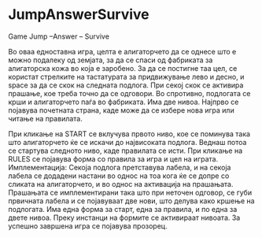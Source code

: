 # JumpAnswerSurvive
Game
Jump –Answer – Survive

Во оваа едноставна игра, целта е алигаторчето да се однесе што е можно подалеку од земјата, за да се спаси од фабриката за алигаторска кожа во која е заробено. За да се постигне таа цел, се користат стрелките на тастатурата за придвижување лево и десно, и space за да се скок на следната подлога. При секој скок се активира прашање, кое треба точно да се одговори. Во спротивно, подлогата се крши и алигаторчето паѓа во фабриката. Има две нивоа. Најпрво се појавува почетната страна, каде може да се избере нова игра или читање на правилата.

При кликање на START се вклучува првото ниво, кое се поминува така што алигаторчето ќе се искачи до највисоката подлога. Веднаш потоа се стартува следното ниво, каде правилата се исти. При кликање на RULES се појавува форма со правила за игра и цел на играта. Имплементација: Секоја подлога претставува лабела, и на секоја лабела се додадени настани во однос на тоа кога ќе се допре со сликата на алигаторчето, и во однос на активација на прашањата. Прашањата се имплементирани така што при неточен одговор, се губи првичната лабела и се појавуваат две нови, што делува како кршење на подлогата. Има една форма за старт, една за правила, и по една за двете нивоа. Преку инстанци на формите се активираат нивоата. За успешно завршена игра се појaвува прозорец.
